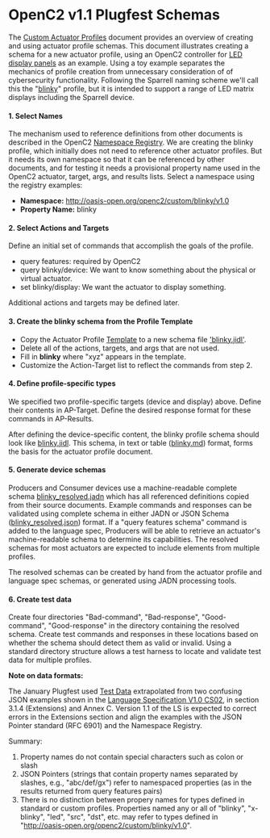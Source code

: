# OpenC2 v1.1 Plugfest Schemas

The [Custom Actuator Profiles](https://github.com/oasis-open/openc2-custom-aps/blob/master/Schema-Template/README.md)
document provides an overview of creating and using actuator profile schemas.
This document illustrates creating a schema for a new actuator profile, using an OpenC2 controller for
[LED display panels](https://www.amazon.com/panels-digital-module-display-P3-19296mm/dp/B079JSKF21)
as an example. Using a toy example separates the mechanics of profile creation from unnecessary consideration of
of cybersecurity functionality.
Following the Sparrell naming scheme we'll call this the "[blinky](https://github.com/sparrell/BlinkyHaHa)"
profile, but it is intended to support a range of LED matrix displays including the Sparrell device.

#### 1. Select Names
The mechanism used to reference definitions from other documents is described in the OpenC2
[Namespace Registry](https://github.com/oasis-open/openc2-custom-aps/blob/master/namespace-registry.md).
We are creating the blinky profile, which initially does not need to reference other actuator profiles. But it
needs its own namespace so that it can be referenced by other documents, and for testing it needs a provisional
property name used in the OpenC2 actuator, target, args, and results lists.
Select a namespace using the registry examples:

* **Namespace:** http://oasis-open.org/openc2/custom/blinky/v1.0
* **Property Name:** blinky

#### 2. Select Actions and Targets
Define an initial set of commands that accomplish the goals of the profile.

* query features: required by OpenC2
* query blinky/device: We want to know something about the physical or virtual actuator.
* set blinky/display: We want the actuator to display something.

Additional actions and targets may be defined later.

#### 3. Create the blinky schema from the Profile Template

* Copy the Actuator Profile
[Template](https://github.com/oasis-open/openc2-custom-aps/blob/master/Schema-Template/v1.1/IDL/oc2ls-v1.1-ap-template_gen.jidl)
to a new schema file ['blinky.jidl'](blinky/blinky.jidl).
* Delete all of the actions, targets, and args that are not used.
* Fill in **blinky** where "xyz" appears in the template.
* Customize the Action-Target list to reflect the commands from step 2.

#### 4. Define profile-specific types
We specified two profile-specific targets (device and display) above.  Define their contents in AP-Target.  Define
the desired response format for these commands in AP-Results.

After defining the device-specific content, the blinky profile schema should look like
[blinky.jidl](blinky/blinky.jidl). This schema, in text or table ([blinky.md](blinky/blinky.md)) format,
forms the basis for the actuator profile document.

#### 5. Generate device schemas
Producers and Consumer devices use a machine-readable complete schema
[blinky_resolved.jadn](blinky/blinky_resolved.jadn) which has all referenced definitions copied from their source documents.
Example commands and responses can be validated using complete schema in either JADN or JSON Schema
([blinky_resolved.json](blinky.json)) format. If a "query features schema" command is added to the language spec,
Producers will be able to retrieve an actuator's machine-readable schema to determine its capabilities. The resolved
schemas for most actuators are expected to include elements from multiple profiles.

The resolved schemas can be created by hand from the actuator profile and language spec schemas, or generated using
JADN processing tools.

#### 6. Create test data
Create four directories "Bad-command", "Bad-response", "Good-command", "Good-response" in the directory containing
the resolved schema. Create test commands and responses in these locations based on whether the schema should detect
them as valid or invalid. Using a standard directory structure allows a test harness to locate and validate
test data for multiple profiles.

**Note on data formats:**

The January Plugfest used [Test Data](https://github.com/oasis-open/openc2-custom-aps/tree/master/Test) extrapolated
from two confusing JSON examples shown in the
[Language Specification V1.0 CS02](https://docs.oasis-open.org/openc2/oc2ls/v1.0/cs02/oc2ls-v1.0-cs02.html), in
section 3.1.4 (Extensions) and Annex C.  Version 1.1 of the LS is expected to correct errors in the Extensions
section and align the examples with the JSON Pointer standard (RFC 6901) and the Namespace Registry.

Summary:
1) Property names do not contain special characters such as colon or slash
2) JSON Pointers (strings that contain property names separated by slashes, e.g., "abc/def/gx")
refer to namespaced properties (as in the results returned from query features pairs)
3) There is no distinction between propery names for types defined in standard or custom profiles.
Properties named any or all of "blinky", "x-blinky", "led", "src", "dst", etc. may refer to types defined in
"http://oasis-open.org/openc2/custom/blinky/v1.0".